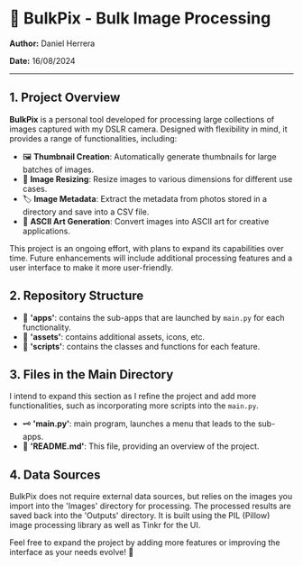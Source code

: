 # 📸 BulkPix - Bulk Image Processing

**Author:** Daniel Herrera

**Date:** 16/08/2024

---

## 1. Project Overview

**BulkPix** is a personal tool developed for processing large collections of images captured with my DSLR camera. Designed with flexibility in mind, it provides a range of functionalities, including:

- 🖼️ **Thumbnail Creation**: Automatically generate thumbnails for large batches of images.
- 📏 **Image Resizing**: Resize images to various dimensions for different use cases.
- 🏷️ **Image Metadata**: Extract the metadata from photos stored in a directory and save into a CSV file.
- 🎨 **ASCII Art Generation**: Convert images into ASCII art for creative applications.

This project is an ongoing effort, with plans to expand its capabilities over time. Future enhancements will include additional processing features and a user interface to make it more user-friendly.

## 2. Repository Structure

- 📁 **'apps'**: contains the sub-apps that are launched by `main.py` for each functionality.
- 📁 **'assets'**: contains additional assets, icons, etc.
- 📁 **'scripts'**: contains the classes and functions for each feature.

## 3. Files in the Main Directory

I intend to expand this section as I refine the project and add more functionalities, such as incorporating more scripts into the `main.py`.
- 🗝️ **'main.py'**: main program, launches a menu that leads to the sub-apps.
- 📄 **'README.md'**: This file, providing an overview of the project.

## 4. Data Sources

BulkPix does not require external data sources, but relies on the images you import into the 'Images' directory for processing. The processed results are saved back into the 'Outputs' directory. It is built using the PIL (Pillow) image processing library as well as Tinkr for the UI.

Feel free to expand the project by adding more features or improving the interface as your needs evolve! 🚀
